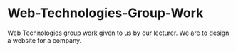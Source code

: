 # Web-Technologies-Group-Work
Web Technologies group work given to us by our lecturer. We are to design a website for a company.
